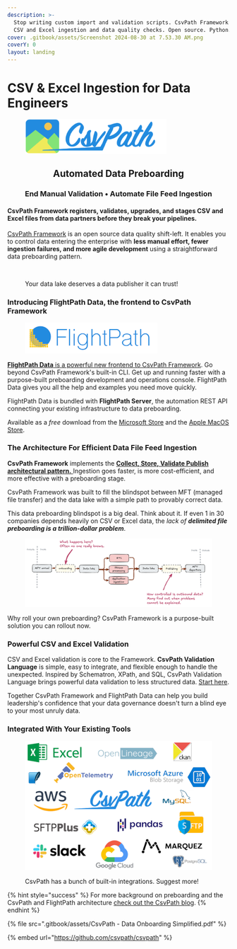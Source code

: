 ```yaml
---
description: >-
  Stop writing custom import and validation scripts. CsvPath Framework automates
  CSV and Excel ingestion and data quality checks. Open source. Python.
cover: .gitbook/assets/Screenshot 2024-08-30 at 7.53.30 AM.png
coverY: 0
layout: landing
---
```


# CSV & Excel Ingestion for Data Engineers

&#x20;    &#x20;

<figure><img src=".gitbook/assets/logo-wordmark-200dpi-428x105.png" alt="Logo for the CsvPath Framework" width="321"><figcaption></figcaption></figure>

<h2 align="center">Automated Data Preboarding</h2>

<h3 align="center">End Manual Validation • Automate File Feed Ingestion</h3>

#### CsvPath Framework registers, validates, upgrades, and stages CSV and Excel files from data partners before they break your pipelines.

[CsvPath Framework](https://github.com/csvpath/csvpath) is an open source data quality shift-left. It enables you to control data entering the enterprise with **less manual effort, fewer ingestion failures, and more agile development** using a straightforward data preboarding pattern.  &#x20;

<figure><img src=".gitbook/assets/Screenshot 2025-03-09 at 6.45.40 PM.png" alt="" width="375"><figcaption><p>Your data lake deserves a data publisher it can trust!</p></figcaption></figure>

### Introducing FlightPath Data, the frontend to CsvPath Framework

<figure><img src=".gitbook/assets/flightpath-logo-1-sm.png" alt=""><figcaption></figcaption></figure>

[**FlightPath Data** is a powerful new frontend to CsvPath Framework](https://www.flightpathdata.com/). Go beyond CsvPath Framework's built-in CLI. Get up and running faster with a purpose-built preboarding development and operations console. FlightPath Data gives you all the help and examples you need move quickly.&#x20;

FlightPath Data is bundled with **FlightPath Server**, the automation REST API connecting your existing infrastructure to data preboarding.&#x20;

Available as a _free_ download from the [Microsoft Store](https://apps.microsoft.com/detail/9p9pbpkz4jdf?hl=en-US\&gl=US) and the [Apple MacOS Store](https://apps.apple.com/us/app/flightpath-data/id6745823097).

### The Architecture For Efficient Data File Feed Ingestion

**CsvPath Framework** implements the [**Collect, Store, Validate Publish architectural pattern.** ](https://static1.squarespace.com/static/66df9d47982d0d40e1574327/t/6771fe6f63bbf5361725ad05/1735523953587/The+Collect+Store+Validate+Pattern+-+Atesta+Analytics.pdf) Ingestion goes faster, is more cost-efficient, and more effective with a preboarding stage.&#x20;

CsvPath Framework was built to fill the blindspot between MFT (managed file transfer) and the data lake with a simple path to provably correct data.

This data preboarding blindspot is a big deal. Think about it. If even 1 in 30 companies depends heavily on CSV or Excel data, the _lack of **delimited file preboarding is a trillion-dollar problem**_.&#x20;

<figure><img src=".gitbook/assets/data-flow.png" alt="A data flow diagram showing how CSV, Excel and other tabular data come into the organization through a preboarding process that acts as a Trusted Publisher to the data lake and applications."><figcaption></figcaption></figure>

Why roll your own preboarding? CsvPath Framework is a purpose-built solution you can rollout now.

### Powerful CSV and Excel Validation

CSV and Excel validation is core to the Framework. **CsvPath Validation Language** is simple, easy to integrate, and flexible enough to handle the unexpected. Inspired by Schematron, XPath, and SQL, CsvPath Validation Language brings powerful data validation to less structured data. [Start here](topics/validation/schemas-or-rules.md).

Together CsvPath Framework and FlightPath Data can help you build leadership's confidence that your data governance doesn't turn a blind eye to your most unruly data.&#x20;

### Integrated With Your Existing Tools

<figure><img src=".gitbook/assets/integration_logos (8).png" alt="Logos of the many popular DataOps tools that are integrated with CsvPath Framework: aws s3, azure, slack, Excel, opentelemetry, sftp, ckan, pandas, openlineage, and more" width="563"><figcaption><p>CsvPath has a bunch of built-in integrations. Suggest more!</p></figcaption></figure>

{% hint style="success" %}
For more background on preboarding and the CsvPath and FlightPath architecture [check out the CsvPath blog](https://blog.csvpath.org/).&#x20;
{% endhint %}

{% file src=".gitbook/assets/CsvPath - Data Onboarding Simplified.pdf" %}

{% embed url="https://github.com/csvpath/csvpath" %}
